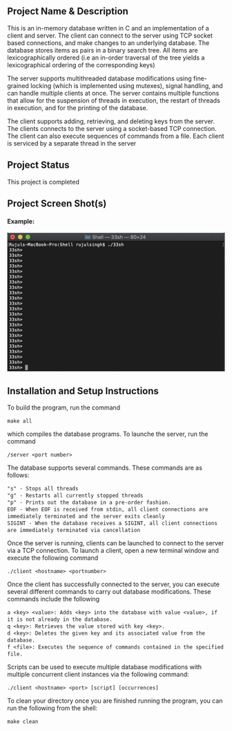 ## Project Name & Description

This is an in-memory database written in C and an implementation of a client and server. The client can connect to the server using TCP socket based connections, and make changes to an underlying database. The database stores items as <key> <value> pairs in a binary search tree. All items are lexicographically ordered (i.e an in-order traversal of the tree yields a lexicographical ordering of the corresponding keys)

The server supports multithreaded database modifications using fine-grained locking (which is implemented using mutexes), signal handling, and can handle multiple clients at once. The server contains multiple functions that allow for the suspension of threads in execution, the restart of threads in execution, and for the printing of the database. 

The client supports adding, retrieving, and deleting keys from the server. The clients connects to the server using a socket-based TCP connection. The client can also execute sequences of commands from a file. Each client is serviced by a separate thread in the server



## Project Status

This project is completed

## Project Screen Shot(s)

#### Example:   

![ScreenShot](https://github.com/singhru27/Concurrent-Database/blob/master/screenshots/Home.png?raw=true)


## Installation and Setup Instructions

To build the program, run the command

```
make all
```

which compiles the database programs. To launche the server, run the command

```
/server <port number>
```

The database supports several commands. These commands are as follows:

```
"s" - Stops all threads
"g" - Restarts all currently stopped threads
"p" - Prints out the database in a pre-order fashion.
EOF - When EOF is received from stdin, all client connections are immediately terminated and the server exits cleanly
SIGINT - When the database receives a SIGINT, all client connections are immediately terminated via cancellation
```

Once the server is running, clients can be launched to connect to the server via a TCP connection. To launch a client, open a new terminal window and execute the following command
```
./client <hostname> <portnumber>
```

Once the client has successfully connected to the server, you can execute several different commands to carry out database modifications. These commands include the following
```
a <key> <value>: Adds <key> into the database with value <value>, if it is not already in the database.
q <key>: Retrieves the value stored with key <key>.
d <key>: Deletes the given key and its associated value from the database.
f <file>: Executes the sequence of commands contained in the specified file.
```

Scripts can be used to execute multiple database modifications with multiple concurrent client instances via the following command:
```
./client <hostname> <port> [script] [occurrences] 

```

To clean your directory once you are finished running the program, you can run the following from the shell:

```
make clean
```

